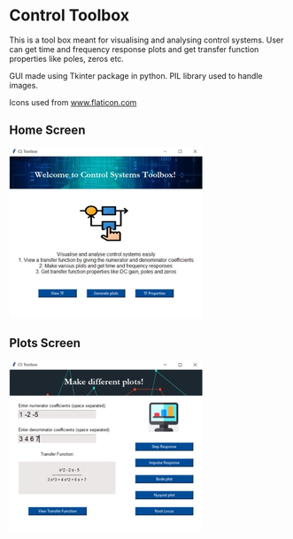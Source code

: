 # Control Toolbox
This is a tool box meant for visualising and analysing control systems.
User can get time and frequency response plots and get transfer function properties like poles, zeros etc.

GUI made using Tkinter package in python. PIL library used to handle images.

Icons used from www.flaticon.com 

## Home Screen

![](Images/Main.JPG)

## Plots Screen

![](Images/Plots.JPG)
